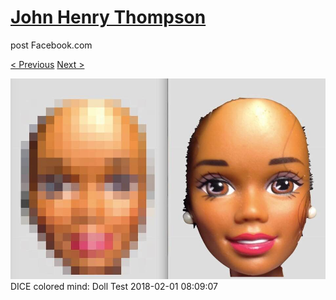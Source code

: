 # [John Henry Thompson](../README.md)
post Facebook.com

[< Previous](2018-02-01-1.md) [Next >](2018-01-16-1.md)

[![](../media/2018-02-01/Timeline-Photos-DICE-colored-mind-Doll-Test.jpg)](../README.md)
DICE colored mind: Doll Test
2018-02-01 08:09:07